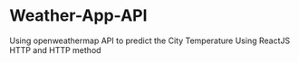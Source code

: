# Weather-App-API
Using openweathermap API to predict the City Temperature Using ReactJS HTTP and HTTP method
